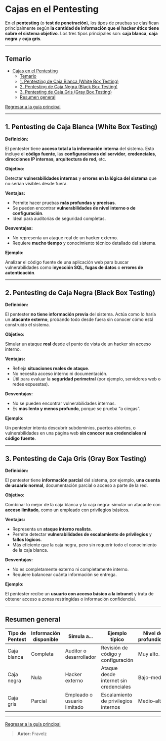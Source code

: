 # Cajas en el Pentesting

En el **pentesting** (o **test de penetración**), los tipos de pruebas se clasifican principalmente según **la cantidad de información que el hacker ético tiene sobre el sistema objetivo**.
Los tres tipos principales son: **caja blanca**, **caja negra** y **caja gris**.

---

## Temario

- [Cajas en el Pentesting](#cajas-en-el-pentesting)
  - [Temario](#temario)
  - [1. Pentesting de Caja Blanca (White Box Testing)](#1-pentesting-de-caja-blanca-white-box-testing)
  - [2. Pentesting de Caja Negra (Black Box Testing)](#2-pentesting-de-caja-negra-black-box-testing)
  - [3. Pentesting de Caja Gris (Gray Box Testing)](#3-pentesting-de-caja-gris-gray-box-testing)
  - [Resumen general](#resumen-general)

[Regresar a la guía principal](./../readme.md#5-pentesting)

---

## 1. Pentesting de Caja Blanca (White Box Testing)

**Definición:**

El pentester tiene **acceso total a la información interna** del sistema. Esto incluye el **código fuente**, las **configuraciones del servidor**, **credenciales**, **direcciones IP internas**, **arquitectura de red**, etc.

**Objetivo:**

Detectar **vulnerabilidades internas** y **errores en la lógica del sistema** que no serían visibles desde fuera.

**Ventajas:**

- Permite hacer pruebas **más profundas y precisas**.
- Se pueden encontrar **vulnerabilidades de nivel interno o de configuración**.
- Ideal para auditorías de seguridad completas.

**Desventajas:**

- No representa un ataque real de un hacker externo.
- Requiere **mucho tiempo** y conocimiento técnico detallado del sistema.

**Ejemplo:**

Analizar el código fuente de una aplicación web para buscar vulnerabilidades como **inyección SQL**, **fugas de datos** o **errores de autenticación**.

---

## 2. Pentesting de Caja Negra (Black Box Testing)

**Definición:**

El pentester **no tiene información previa** del sistema.
Actúa como lo haría un **atacante externo**, probando todo desde fuera sin conocer cómo está construido el sistema.

**Objetivo:**

Simular un ataque **real** desde el punto de vista de un hacker sin acceso interno.

**Ventajas:**

- Refleja **situaciones reales de ataque**.
- No necesita acceso interno ni documentación.
- Útil para evaluar la **seguridad perimetral** (por ejemplo, servidores web o redes expuestas).

**Desventajas:**

- No se pueden encontrar vulnerabilidades internas.
- Es **más lento y menos profundo**, porque se prueba “a ciegas”.

**Ejemplo:**

Un pentester intenta descubrir subdominios, puertos abiertos, o vulnerabilidades en una página web **sin conocer sus credenciales ni código fuente**.

---

## 3. Pentesting de Caja Gris (Gray Box Testing)

**Definición:**

El pentester tiene **información parcial** del sistema, por ejemplo, **una cuenta de usuario normal**, documentación parcial o acceso a parte de la red.

**Objetivo:**

Combinar lo mejor de la caja blanca y la caja negra: simular un atacante con **acceso limitado**, como un empleado con privilegios básicos.

**Ventajas:**

- Representa un **ataque interno realista**.
- Permite detectar **vulnerabilidades de escalamiento de privilegios** y **fallos lógicos**.
- Más eficiente que la caja negra, pero sin requerir todo el conocimiento de la caja blanca.

**Desventajas:**

- No es completamente externo ni completamente interno.
- Requiere balancear cuánta información se entrega.

**Ejemplo:**

El pentester recibe un **usuario con acceso básico a la intranet** y trata de obtener acceso a zonas restringidas o información confidencial.

---

## Resumen general

| Tipo de Pentest   | Información disponible | Simula a...                 | Ejemplo típico                         | Nivel de profundidad |
| ----------------- | ---------------------- | --------------------------- | -------------------------------------- | -------------------- |
| Caja blanca       | Completa               | Auditor o desarrollador     | Revisión de código y configuración     | Muy alto.            |
| Caja negra        | Nula                   | Hacker externo              | Ataque desde internet sin credenciales | Bajo–medio.          |
| Caja gris         | Parcial                | Empleado o usuario limitado | Escalamiento de privilegios internos   | Medio–alto.          |

---

[Regresar a la guía principal](./../readme.md#5-pentesting)

> **Autor:** Fravelz
